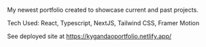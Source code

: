 My newest portfolio created to showcase current and past projects.

Tech Used: React, Typescript, NextJS, Tailwind CSS, Framer Motion

See deployed site at https://kygandaoportfolio.netlify.app/
